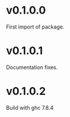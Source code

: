 # v0.1.0.0
First import of package.
# v0.1.0.1
Documentation fixes.
# v0.1.0.2
Build with ghc 7.8.4
